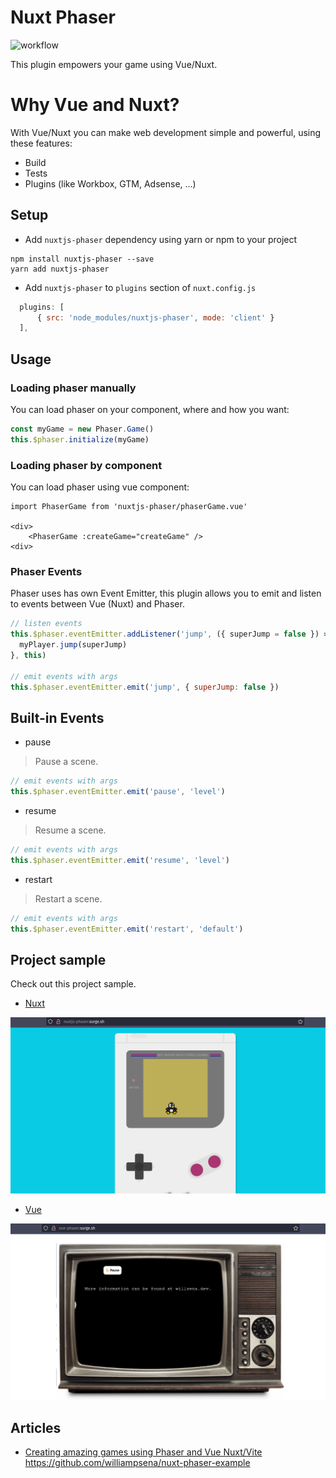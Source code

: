 # Nuxt Phaser

![workflow](https://github.com/williampsena/nuxt-phaser/actions/workflows/main.yml/badge.svg)

This plugin empowers your game using Vue/Nuxt.

# Why Vue and Nuxt?

With Vue/Nuxt you can make web development simple and powerful, using these features:

- Build
- Tests
- Plugins (like Workbox, GTM, Adsense, ...)

## Setup

- Add `nuxtjs-phaser` dependency using yarn or npm to your project

```
npm install nuxtjs-phaser --save
yarn add nuxtjs-phaser
``` 

- Add `nuxtjs-phaser` to `plugins` section of `nuxt.config.js`
```js
  plugins: [
      { src: 'node_modules/nuxtjs-phaser', mode: 'client' }
  ],
```

## Usage
### Loading phaser manually

You can load phaser on your component, where and how you want:

```js
const myGame = new Phaser.Game()
this.$phaser.initialize(myGame)
```

### Loading phaser by component

You can load phaser using vue component:

```vue
import PhaserGame from 'nuxtjs-phaser/phaserGame.vue'

<div>
    <PhaserGame :createGame="createGame" />
<div>
```

### Phaser Events

Phaser uses has own Event Emitter, this plugin allows you to emit and listen to events between Vue (Nuxt) and Phaser.

```js
// listen events
this.$phaser.eventEmitter.addListener('jump', ({ superJump = false }) => {
  myPlayer.jump(superJump)
}, this)

// emit events with args
this.$phaser.eventEmitter.emit('jump', { superJump: false })
```

## Built-in Events

- pause
> Pause a scene.
```js
// emit events with args
this.$phaser.eventEmitter.emit('pause', 'level')
```

- resume
> Resume a scene.
```js
// emit events with args
this.$phaser.eventEmitter.emit('resume', 'level')
```

- restart
> Restart a scene.
```js
// emit events with args
this.$phaser.eventEmitter.emit('restart', 'default')
```

## Project sample

Check out this project sample.


- [Nuxt](https://github.com/williampsena/nuxt-phaser-example)

![Nuxt example](./images/nuxtjs-phaser.gif)


- [Vue](https://github.com/williampsena/vue-phaser-example)

![Nuxt example](./images/vue-nuxtjs-phaser.gif)

## Articles

- [Creating amazing games using Phaser and Vue Nuxt/Vite](https://willsena.dev/creating-amazing-games-using-phaser-and-vue-nuxt-vite)
https://github.com/williampsena/nuxt-phaser-example
